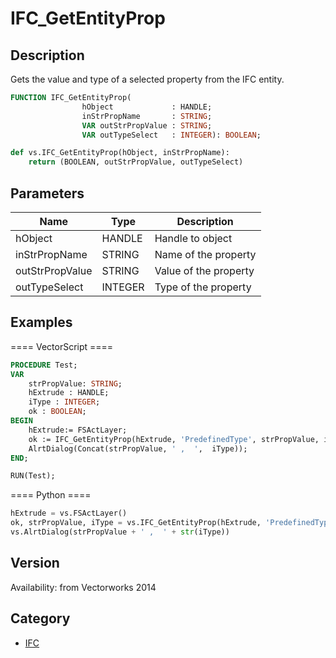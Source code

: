 # IFC_GetEntityProp

## Description
Gets the value and type of a selected property from the IFC entity.

```pascal
FUNCTION IFC_GetEntityProp(
				hObject             : HANDLE;
				inStrPropName       : STRING;
				VAR outStrPropValue : STRING;
				VAR outTypeSelect   : INTEGER): BOOLEAN;
```

```python
def vs.IFC_GetEntityProp(hObject, inStrPropName):
    return (BOOLEAN, outStrPropValue, outTypeSelect)
```

## Parameters
|Name|Type|Description|
|---|---|---|
|hObject|HANDLE|Handle to object|
|inStrPropName|STRING|Name of the property|
|outStrPropValue|STRING|Value of the property|
|outTypeSelect|INTEGER|Type of the property|

## Examples
==== VectorScript ====
```pascal
PROCEDURE Test;
VAR
	strPropValue: STRING;
	hExtrude : HANDLE;
	iType : INTEGER;
	ok : BOOLEAN;
BEGIN
	hExtrude:= FSActLayer;
	ok := IFC_GetEntityProp(hExtrude, 'PredefinedType', strPropValue, iType);
	AlrtDialog(Concat(strPropValue, ' ,  ',  iType));
END;

RUN(Test);
```
==== Python ====
```python
hExtrude = vs.FSActLayer()
ok, strPropValue, iType = vs.IFC_GetEntityProp(hExtrude, 'PredefinedType')
vs.AlrtDialog(strPropValue + ' ,  ' + str(iType))
```

## Version
Availability: from Vectorworks 2014

## Category
* [IFC](../Categories/IFC.md)

